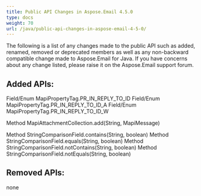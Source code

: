 ```yaml
---
title: Public API Changes in Aspose.Email 4.5.0
type: docs
weight: 70
url: /java/public-api-changes-in-aspose-email-4-5-0/
---
```


The following is a list of any changes made to the public API such as added, renamed, removed or deprecated members as well as any non-backward compatible change made to Aspose.Email for Java. If you have concerns about any change listed, please raise it on the Aspose.Email support forum.
## **Added APIs:**
Field/Enum MapiPropertyTag.PR_IN_REPLY_TO_ID
Field/Enum MapiPropertyTag.PR_IN_REPLY_TO_ID_A
Field/Enum MapiPropertyTag.PR_IN_REPLY_TO_ID_W

Method MapiAttachmentCollection.add(String, MapiMessage)

Method StringComparisonField.contains(String, boolean)
Method StringComparisonField.equals(String, boolean)
Method StringComparisonField.notContains(String, boolean)
Method StringComparisonField.notEquals(String, boolean)
## **Removed APIs:**
none
